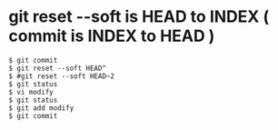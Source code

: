 # git reset --soft is HEAD to INDEX ( commit is INDEX to HEAD )
```{bash}
$ git commit
$ git reset --soft HEAD^
$ #git reset --soft HEAD~2
$ git status
$ vi modify
$ git status
$ git add modify
$ git commit
```
